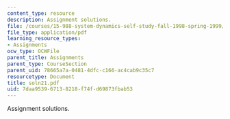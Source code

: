 ```yaml
---
content_type: resource
description: Assignment solutions.
file: /courses/15-988-system-dynamics-self-study-fall-1998-spring-1999/7daa953967138218f74fd69873fbab53_soln21.pdf
file_type: application/pdf
learning_resource_types:
- Assignments
ocw_type: OCWFile
parent_title: Assignments
parent_type: CourseSection
parent_uid: 78665a7a-0481-4dfc-c166-ac4cab9c35c7
resourcetype: Document
title: soln21.pdf
uid: 7daa9539-6713-8218-f74f-d69873fbab53
---
```

Assignment solutions.

